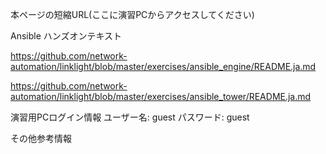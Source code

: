 本ページの短縮URL(ここに演習PCからアクセスしてください)

Ansible ハンズオンテキスト

https://github.com/network-automation/linklight/blob/master/exercises/ansible_engine/README.ja.md

https://github.com/network-automation/linklight/blob/master/exercises/ansible_tower/README.ja.md


演習用PCログイン情報
ユーザー名: guest
パスワード: guest

その他参考情報

